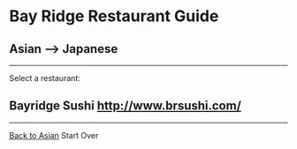 # Bay Ridge Restaurant Guide
## Asian --> Japanese
---
Select a restaurant:
## Bayridge Sushi http://www.brsushi.com/
---
[Back to Asian](./asian.md)
Start Over
